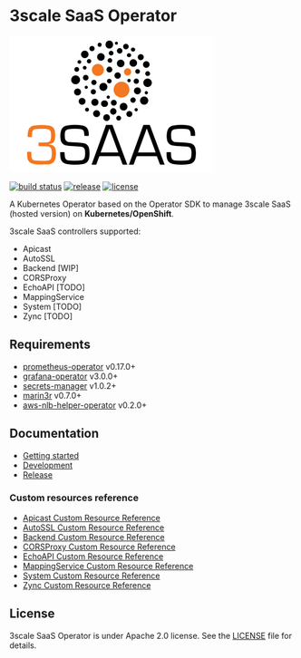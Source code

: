 # 3scale SaaS Operator

![3scale-saas](3scale-saas-logo.svg)

[![build status](https://circleci.com/gh/3scale/saas-operator.svg?style=shield)](https://circleci.com/gh/3scale/saas-operator)
[![release](https://badgen.net/github/release/3scale/saas-operator)](https://github.com/3scale/saas-operator/releases)
[![license](https://badgen.net/github/license/3scale/saas-operator)](https://github.com/3scale/saas-operator/blob/master/LICENSE)

A Kubernetes Operator based on the Operator SDK to manage 3scale SaaS (hosted version) on **Kubernetes/OpenShift**.

3scale SaaS controllers supported:

* Apicast
* AutoSSL
* Backend [WIP]
* CORSProxy
* EchoAPI [TODO]
* MappingService
* System [TODO]
* Zync [TODO]

## Requirements

* [prometheus-operator](https://github.com/coreos/prometheus-operator) v0.17.0+
* [grafana-operator](https://github.com/integr8ly/grafana-operator) v3.0.0+
* [secrets-manager](https://github.com/tuenti/secrets-manager) v1.0.2+
* [marin3r](https://github.com/3scale/marin3r) v0.7.0+
* [aws-nlb-helper-operator](https://github.com/3scale/aws-nlb-helper-operator) v0.2.0+

## Documentation

* [Getting started](docs/getting-started.md)
* [Development](docs/development.md)
* [Release](docs/release.md)

### Custom resources reference

* [Apicast Custom Resource Reference](docs/reference/apicast-crd-reference.md)
* [AutoSSL Custom Resource Reference](docs/reference/autossl-crd-reference.md)
* [Backend Custom Resource Reference](docs/reference/backend-crd-reference.md)
* [CORSProxy Custom Resource Reference](docs/reference/corsproxy-crd-reference.md)
* [EchoAPI Custom Resource Reference](docs/reference/echoapi-crd-reference.md)
* [MappingService Custom Resource Reference](docs/reference/mappingservice-crd-reference.md)
* [System Custom Resource Reference](docs/reference/system-crd-reference.md)
* [Zync Custom Resource Reference](docs/reference/zync-crd-reference.md)

## License

3scale SaaS Operator is under Apache 2.0 license. See the [LICENSE](LICENSE) file for details.